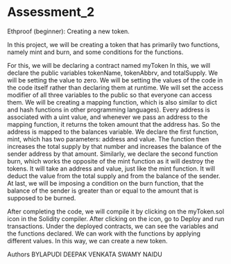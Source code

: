 # Assessment_2
Ethproof (beginner): Creating a new token.

In this project, we will be creating a token that has primarily two functions, namely mint and burn, and some conditions for the functions.

For this, we will be declaring a contract named myToken In this, we will declare the public variables tokenName, tokenAbbrv, and totalSupply. We will be setting the value to zero. We will be setting the values of the code in the code itself rather than declaring them at runtime. We will set the access modifier of all three variables to the public so that everyone can access them. We will be creating a mapping function, which is also similar to dict and hash functions in other programming languages). Every address is associated with a uint value, and whenever we pass an address to the mapping function, it returns the token amount that the address has. So the address is mapped to the balances variable. We declare the first function, mint, which has two parameters: address and value. The function then increases the total supply by that number and increases the balance of the sender address by that amount. Similarly, we declare the second function burn, which works the opposite of the mint function as it will destroy the tokens. It will take an address and value, just like the mint function. It will deduct the value from the total supply and from the balance of the sender. At last, we will be imposing a condition on the burn function, that the balance of the sender is greater than or equal to the amount that is supposed to be burned. 

After completing the code, we will compile it by clicking on the myToken.sol icon in the Solidity compiler. After clicking on the icon, go to Deploy and run transactions. Under the deployed contracts, we can see the variables and the functions declared. We can work with the functions by applying different values. In this way, we can create a new token.


Authors
BYLAPUDI DEEPAK VENKATA SWAMY NAIDU
